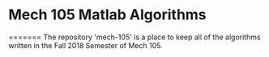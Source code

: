 # Mech 105 Matlab Algorithms
=======
The repository 'mech-105' is a place to keep all of the algorithms written in the Fall 2018 Semester of Mech 105. 
